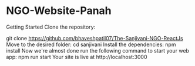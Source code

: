# NGO-Website-Panah

Getting Started
Clone the repository:

git clone https://github.com/bhaveshpatil07/The-Sanjivani-NGO-ReactJs
Move to the desired folder:
cd sanjivani
Install the dependencies:
 npm install
Now we're almost done run the following command to start your web app:
 npm run start
Your site is live at
http://localhost:3000
